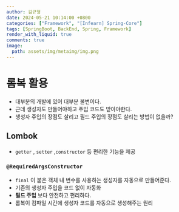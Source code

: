 ```yaml
---
author: 김규형
date: 2024-05-21 10:14:00 +0800
categories: ["Framework", "[Infearn] Spring-Core"]
tags: [SpringBoot, BackEnd, Spring, Framework]
render_with_liquid: true
comments: true
image:
  path: assets/img/metaimg/img.png
---
```

# 롬복 활용

- 대부분의 개발에 있어 대부분 불변이다.
- 근데 생성자도 만들어야하고 주입 코드도 받아야한다.
- 생성자 주입의 장점도 살리고 필드 주입의 장점도 살리는 방법이 없을까?

## Lombok

- `getter` , `setter` ,`constructor` 등 편리한 기능을 제공

### `@RequiredArgsConstructor`

- `final` 이 붙은 객체 내 변수를 사용하는 생성자를 자동으로 만들어준다.
- 기존의 생성자 주입을 코드 없이 자동화
- **필드 주입** 보다 안전하고 편리하다.
- 롬복이 컴파일 시간에 생성자 코드를 자동으로 생성해주는 원리